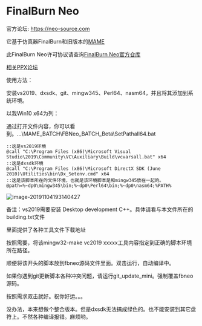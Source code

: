 # FinalBurn Neo
官方论坛: https://neo-source.com

它基于仿真器FinalBurn和旧版本的[MAME](https://www.mamedev.org)

此FinalBurn Neo许可协议请查询[FinalBurn Neo官方仓库](https://github.com/finalburnneo/FBNeo)

[相关PPX论坛](https://www.ppxclub.com/forum.php?mod=viewthread&tid=693831&page=1&extra=#pid8114341)

使用方法：

安装vs2019、dxsdk、git、mingw345、Perl64、nasm64，并且将其添加到系统环境。

以我Win10 x64为列：

通过打开文件内容，你可以看到。...\MAME_BATCH\FBNeo_BATCH_Beta\SetPathall64.bat

```
::这是vs2019环境
@call "C:\Program Files (x86)\Microsoft Visual Studio\2019\Community\VC\Auxiliary\Build\vcvarsall.bat" x64
::这是dxsdk环境
@call "C:\Program Files (x86)\Microsoft DirectX SDK (June 2010)\Utilities\bin\Dx_Setenv.cmd" x64
::这是该脚本所在的文件环境，也就是该环境脚本是和mingw345放在一起的。
@path=%~dp0\mingw345\bin;%~dp0\Perl64\bin;%~dp0\nasm64;%PATH%
```

![image-20191104193140427](C:\Users\lihaidong\AppData\Roaming\Typora\typora-user-images\image-20191104193140427.png)

备注：vs2019需要安装 Desktop development C++。具体请看与本文件所在的building.txt文件

里面提供了各种工具文件下载地址

按照需要，将该mingw32-make vc2019 xxxxx工具内容指定到正确的脚本环境所在路径。

顺便将该开头的脚本放到fbneo源码文件里面。双击运行，自动编译中。

如果你遇到git更新脚本各种冲突问题，请运行git_update_mini。强制覆盖fbneo源码。

按照需求双击就好。祝你好运。。。



没办法，本来想做个整合版本。但是dxsdk无法搞成绿色的。也不能安装到其它盘符上。不然各种编译报错。麻烦哟。

